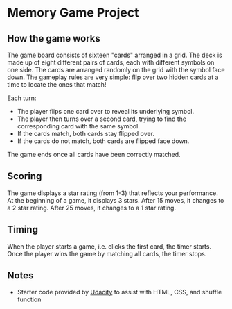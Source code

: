 
# Memory Game Project

## How the game works

The game board consists of sixteen "cards" arranged in a grid. The deck is made up of eight different pairs of cards, each with different symbols on one side. The cards are arranged randomly on the grid with the symbol face down. The gameplay rules are very simple: flip over two hidden cards at a time to locate the ones that match!

Each turn:

 - The player flips one card over to reveal its underlying symbol.
 - The player then turns over a second card, trying to find the
   corresponding card with the same symbol.
 - If the cards match, both cards stay flipped over.
 - If the cards do not match, both cards are flipped face down.

The game ends once all cards have been correctly matched.

## Scoring

The game displays a star rating (from 1-3) that reflects your performance. At the beginning of a game, it displays 3 stars. After 15 moves, it changes to a 2 star rating. After 25 moves, it changes to a 1 star rating.

## Timing

When the player starts a game, i.e. clicks the first card, the timer starts. Once the player wins the game by matching all cards, the timer stops.

## Notes

 - Starter code provided by [Udacity](https://www.udacity.com/) to assist with HTML, CSS, and shuffle function
